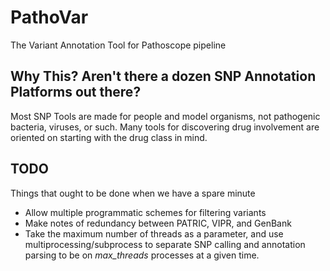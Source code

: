 # PathoVar
The Variant Annotation Tool for Pathoscope pipeline

## Why This? Aren't there a dozen SNP Annotation Platforms out there?
Most SNP Tools are made for people and model organisms, not pathogenic bacteria, viruses, or such. Many tools for discovering drug involvement are oriented on starting with the drug class in mind. 

## TODO
Things that ought to be done when we have a spare minute

- Allow multiple programmatic schemes for filtering variants 
- Make notes of redundancy between PATRIC, VIPR, and GenBank
- Take the maximum number of threads as a parameter, and use multiprocessing/subprocess to separate SNP calling and annotation parsing to be on *max_threads* processes at a given time.
